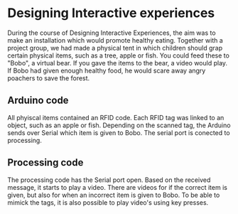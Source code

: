 # Designing Interactive experiences

During the course of Designing Interactive Experiences, the aim was to make an installation which would promote healthy eating. Together with a project group, we had made a physical tent in which children should grap certain physical items, such as a tree, apple or fish. You could feed these to "Bobo", a virtual bear. If you gave the items to the bear, a video would play. If Bobo had given enough healthy food, he would scare away angry poachers to save the forest.

## Arduino code

All phyiscal items contained an RFID code. Each RFID tag was linked to an object, such as an apple or fish. Depending on the scanned tag, the Arduino sends over Serial which item is given to Bobo. The serial port is conected to processing.

## Processing code

The processing code has the Serial port open. Based on the received message, it starts to play a video. There are videos for if the correct item is given, but also for when an incorrect item is given to Bobo.
To be able to mimick the tags, it is also possible to play video's using key presses.
